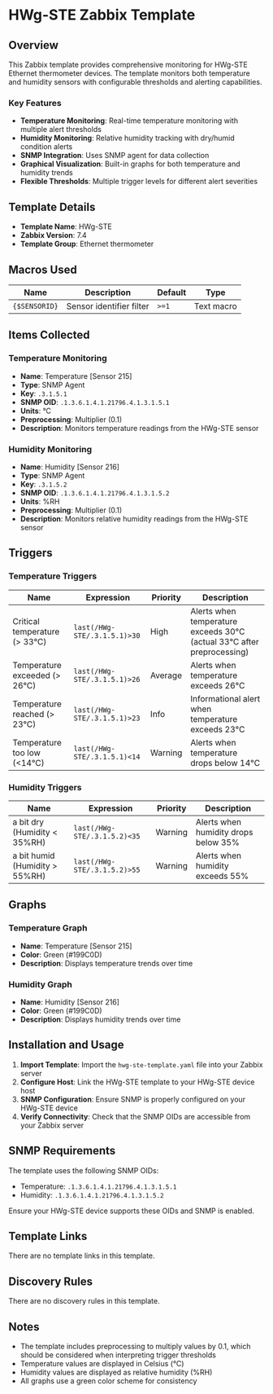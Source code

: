 # HWg-STE Zabbix Template

## Overview

This Zabbix template provides comprehensive monitoring for HWg-STE Ethernet thermometer devices. The template monitors both temperature and humidity sensors with configurable thresholds and alerting capabilities.

### Key Features
- **Temperature Monitoring**: Real-time temperature monitoring with multiple alert thresholds
- **Humidity Monitoring**: Relative humidity tracking with dry/humid condition alerts
- **SNMP Integration**: Uses SNMP agent for data collection
- **Graphical Visualization**: Built-in graphs for both temperature and humidity trends
- **Flexible Thresholds**: Multiple trigger levels for different alert severities

## Template Details

- **Template Name**: HWg-STE
- **Zabbix Version**: 7.4
- **Template Group**: Ethernet thermometer

## Macros Used

| Name | Description | Default | Type |
|------|-------------|---------|------|
| `{$SENSORID}` | Sensor identifier filter | `>=1` | Text macro |

## Items Collected

### Temperature Monitoring
- **Name**: Temperature [Sensor 215]
- **Type**: SNMP Agent
- **Key**: `.3.1.5.1`
- **SNMP OID**: `.1.3.6.1.4.1.21796.4.1.3.1.5.1`
- **Units**: °C
- **Preprocessing**: Multiplier (0.1)
- **Description**: Monitors temperature readings from the HWg-STE sensor

### Humidity Monitoring
- **Name**: Humidity [Sensor 216]
- **Type**: SNMP Agent
- **Key**: `.3.1.5.2`
- **SNMP OID**: `.1.3.6.1.4.1.21796.4.1.3.1.5.2`
- **Units**: %RH
- **Preprocessing**: Multiplier (0.1)
- **Description**: Monitors relative humidity readings from the HWg-STE sensor

## Triggers

### Temperature Triggers
| Name | Expression | Priority | Description |
|------|------------|----------|-------------|
| Critical temperature (> 33°C) | `last(/HWg-STE/.3.1.5.1)>30` | High | Alerts when temperature exceeds 30°C (actual 33°C after preprocessing) |
| Temperature exceeded (> 26°C) | `last(/HWg-STE/.3.1.5.1)>26` | Average | Alerts when temperature exceeds 26°C |
| Temperature reached (> 23°C) | `last(/HWg-STE/.3.1.5.1)>23` | Info | Informational alert when temperature exceeds 23°C |
| Temperature too low (<14°C) | `last(/HWg-STE/.3.1.5.1)<14` | Warning | Alerts when temperature drops below 14°C |

### Humidity Triggers
| Name | Expression | Priority | Description |
|------|------------|----------|-------------|
| a bit dry (Humidity < 35%RH) | `last(/HWg-STE/.3.1.5.2)<35` | Warning | Alerts when humidity drops below 35% |
| a bit humid (Humidity > 55%RH) | `last(/HWg-STE/.3.1.5.2)>55` | Warning | Alerts when humidity exceeds 55% |

## Graphs

### Temperature Graph
- **Name**: Temperature [Sensor 215]
- **Color**: Green (#199C0D)
- **Description**: Displays temperature trends over time

### Humidity Graph
- **Name**: Humidity [Sensor 216]
- **Color**: Green (#199C0D)
- **Description**: Displays humidity trends over time

## Installation and Usage

1. **Import Template**: Import the `hwg-ste-template.yaml` file into your Zabbix server
2. **Configure Host**: Link the HWg-STE template to your HWg-STE device host
3. **SNMP Configuration**: Ensure SNMP is properly configured on your HWg-STE device
4. **Verify Connectivity**: Check that the SNMP OIDs are accessible from your Zabbix server

## SNMP Requirements

The template uses the following SNMP OIDs:
- Temperature: `.1.3.6.1.4.1.21796.4.1.3.1.5.1`
- Humidity: `.1.3.6.1.4.1.21796.4.1.3.1.5.2`

Ensure your HWg-STE device supports these OIDs and SNMP is enabled.

## Template Links

There are no template links in this template.

## Discovery Rules

There are no discovery rules in this template.

## Notes

- The template includes preprocessing to multiply values by 0.1, which should be considered when interpreting trigger thresholds
- Temperature values are displayed in Celsius (°C)
- Humidity values are displayed as relative humidity (%RH)
- All graphs use a green color scheme for consistency
